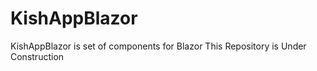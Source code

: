 # KishAppBlazor
KishAppBlazor is set of components for Blazor
This Repository is Under Construction
